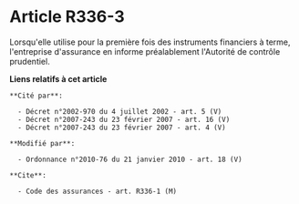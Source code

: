 # Article R336-3

Lorsqu'elle utilise pour la première fois des instruments financiers à terme, l'entreprise d'assurance en informe
préalablement l'Autorité de contrôle prudentiel.

**Liens relatifs à cet article**

	**Cité par**:

	  - Décret n°2002-970 du 4 juillet 2002 - art. 5 (V)
	  - Décret n°2007-243 du 23 février 2007 - art. 16 (V)
	  - Décret n°2007-243 du 23 février 2007 - art. 4 (V)

	**Modifié par**:

	  - Ordonnance n°2010-76 du 21 janvier 2010 - art. 18 (V)

	**Cite**:

	  - Code des assurances - art. R336-1 (M)
